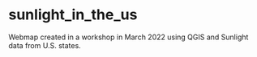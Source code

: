 # sunlight_in_the_us
Webmap created in a workshop in March 2022 using QGIS and Sunlight data from U.S. states.
